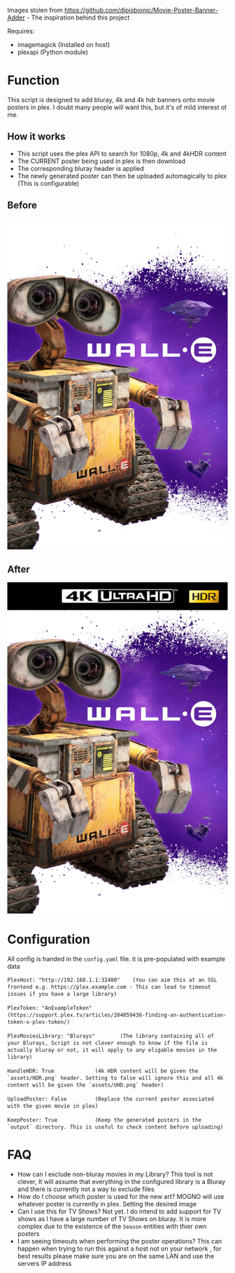 Images stolen from https://github.com/djpisbionic/Movie-Poster-Banner-Adder - The inspiration behind this project

Requires:
  - imagemagick (Installed on host)
  - plexapi (Python module)


# Function

This script is designed to add bluray, 4k and 4k hdr banners onto movie posters in plex. I doubt many people will want this, but it's of mild interest ot me.

## How it works

  - This script uses the plex API to search for 1080p, 4k and 4kHDR content
  - The CURRENT poster being used in plex is then download
  - The corresponding bluray header is applied
  - The newly generated poster can then be uploaded automagically to plex (This is configurable)

## Before
![Before](assets/before.jpg?raw=true "Before")

## After
![After](assets/after.jpg?raw=true "After")


# Configuration

All config is handed in the `config.yaml` file. it is pre-populated with example data

```
PlexHost: "http://192.168.1.1:32400"	(You can aim this at an SSL frontend e.g. https://plex.example.com - This can lead to timeout issues if you have a large library)

PlexToken: "AnExampleToken"		(https://support.plex.tv/articles/204059436-finding-an-authentication-token-x-plex-token/)

PlexMoviesLibrary: "Blurays" 		(The library containing all of your Blurays, Script is not clever enough to know if the file is actually bluray or not, it will apply to any eligable movies in the library)

HandleHDR: True				(4k HDR content will be given the `assets/HDR.png` header. Setting to false will ignore this and all 4k content will be given the `assets/UHD.png` header)

UploadPoster: False			(Replace the current poster associated with the given movie in plex)

KeepPoster: True			(Keep the generated posters in the `output` directory. This is useful to check content before uploading)
```

# FAQ

  - How can I exclude non-bluray movies in my Library? 		This tool is not clever, It will assume that everything in the configured library is a Bluray and there is currently not a way to exclude files
  - How do I choose which poster is used for the new art?	MOGNO will use whatever poster is currently in plex. Setting the desired image
  - Can I use this for TV Shows?				Not yet. I do intend to add support for TV shows as I have a large number of TV Shows on bluray. It is more complex due to the existence of the `Season` entities with thier own posters
  - I am seeing timeouts when performing the poster operations?	This can happen when trying to run this against a host not on your network , for best results please make sure you are on the same LAN and use the servers IP address

